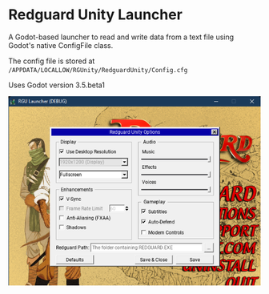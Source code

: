 # Redguard Unity Launcher
A Godot-based launcher to read and write data from a text file using Godot's native ConfigFile class.

The config file is stored at `/APPDATA/LOCALLOW/RGUnity/RedguardUnity/Config.cfg`

Uses Godot version 3.5.beta1


![Screenshot](https://github.com/RGUnity/rgu-launcher/blob/master/screenshot.png?raw=true)
